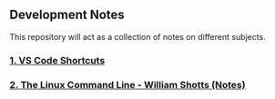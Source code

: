 ## Development Notes

This repository will act as a collection of notes on different subjects. 

### [1. VS Code Shortcuts](vs_code.md)

### [2. The Linux Command Line - William Shotts (Notes)](linux_command_line.md)
